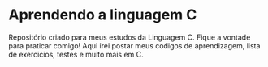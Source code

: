 # Aprendendo a linguagem C
Repositório criado para meus estudos da Linguagem C. Fique a vontade para praticar comigo! 
Aqui irei postar meus codigos de aprendizagem, lista de exercicios, testes e muito mais em C. 
